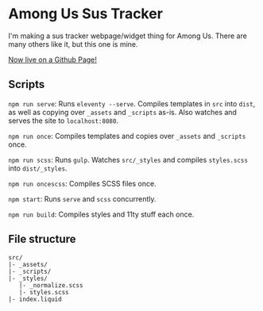 # Among Us Sus Tracker

I'm making a sus tracker webpage/widget thing for Among Us. There are many others like it, but this one is mine.

[Now live on a Github Page!](https://rosefae.github.io/among-us-sus-tracker/)

## Scripts

`npm run serve`: Runs `eleventy --serve`. Compiles templates in `src` into `dist`, as well as copying over `_assets` and `_scripts` as-is. Also watches and serves the site to `localhost:8080`.

`npm run once`: Compiles templates and copies over `_assets` and `_scripts` once.

`npm run scss`: Runs `gulp`. Watches `src/_styles` and compiles `styles.scss` into `dist/_styles`.

`npm run oncescss`: Compiles SCSS files once.

`npm start`: Runs `serve` and `scss` concurrently.

`npm run build`: Compiles styles and 11ty stuff each once.

## File structure

```
src/
|- _assets/
|- _scripts/
|- _styles/
   |- _normalize.scss
   |- styles.scss
|- index.liquid
```